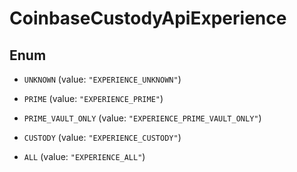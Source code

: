 
# CoinbaseCustodyApiExperience

## Enum


* `UNKNOWN` (value: `"EXPERIENCE_UNKNOWN"`)

* `PRIME` (value: `"EXPERIENCE_PRIME"`)

* `PRIME_VAULT_ONLY` (value: `"EXPERIENCE_PRIME_VAULT_ONLY"`)

* `CUSTODY` (value: `"EXPERIENCE_CUSTODY"`)

* `ALL` (value: `"EXPERIENCE_ALL"`)




